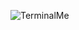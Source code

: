 ![TerminalMe](https://raw.githubusercontent.com/VertigoFromOuterSpace/VertigoFromOuterSpace/main/.assets/TerminalMe.svg)
